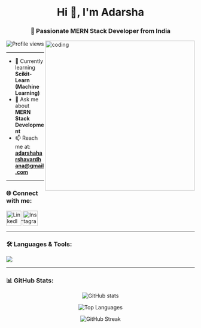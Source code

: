 <h1 align="center">Hi 👋, I'm Adarsha</h1>
<h3 align="center">🚀 Passionate MERN Stack Developer from India</h3>

<img align="right" alt="coding" width="400" src="https://i.pinimg.com/originals/ed/ec/57/edec57b70e496d6310c0ba533909acb2.gif">

<p align="left">
  <img src="https://komarev.com/ghpvc/?username=adarsha001&label=Profile%20Views&color=0e75b6&style=flat" alt="Profile views" />
</p>

---

- 🌱 Currently learning **Scikit-Learn (Machine Learning)**  
- 💬 Ask me about **MERN Stack Development**  
- 📫 Reach me at: **adarshaharshavardhana@gmail.com**  

---

<h3 align="left">🌐 Connect with me:</h3>
<p align="left">
  <a href="https://linkedin.com/in/adarsha-h" target="blank">
    <img align="center" src="https://skillicons.dev/icons?i=linkedin" alt="LinkedIn" height="40" />
  </a>
  <a href="https://instagram.com/adarsh_.xx1" target="blank">
    <img align="center" src="https://skillicons.dev/icons?i=instagram" alt="Instagram" height="40" />
  </a>
</p>

---

<h3 align="left">🛠 Languages & Tools:</h3>
<p align="left">
  <img src="https://skillicons.dev/icons?i=html,css,js,react,nodejs,express,mongodb,mysql,tailwind,pandas,sklearn,seaborn" />
</p>

---

<h3 align="left">📊 GitHub Stats:</h3>
<p align="center">
  <img src="https://github-readme-stats.vercel.app/api?username=adarsha001&show_icons=true&theme=tokyonight" alt="GitHub stats" />
</p>
<p align="center">
  <img src="https://github-readme-stats.vercel.app/api/top-langs/?username=adarsha001&layout=compact&theme=tokyonight" alt="Top Languages" />
</p>
<p align="center">
  <img src="https://github-readme-streak-stats.herokuapp.com/?user=adarsha001&theme=tokyonight" alt="GitHub Streak" />
</p>
